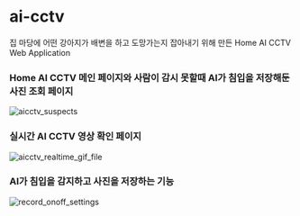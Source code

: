 # ai-cctv

집 마당에 어떤 강아지가 배변을 하고 도망가는지 잡아내기 위해 만든
Home AI CCTV Web Application

### Home AI CCTV 메인 페이지와 사람이 감시 못할때 AI가 침입을 저장해둔 사진 조회 페이지

![aicctv_suspects](https://github.com/Kyle719/ai-cctv/assets/64996393/ef240bb3-a101-4400-acad-f031b531bc43)


### 실시간 AI CCTV 영상 확인 페이지

![aicctv_realtime_gif_file](https://github.com/Kyle719/ai-cctv/assets/64996393/37ebd858-f905-46d0-939f-a0f4a3053e6f)


### AI가 침입을 감지하고 사진을 저장하는 기능

![record_onoff_settings](https://github.com/Kyle719/ai-cctv/assets/64996393/e488e9a9-3fb8-4cb1-ab64-0a75d7d148bd)



